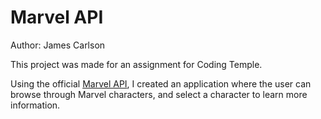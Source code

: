 # Marvel API
Author: James Carlson

This project was made for an assignment for Coding Temple.

Using the official [Marvel API](https://developer.marvel.com/), I created an application where the user can browse through Marvel characters, and select a character to learn more information.
